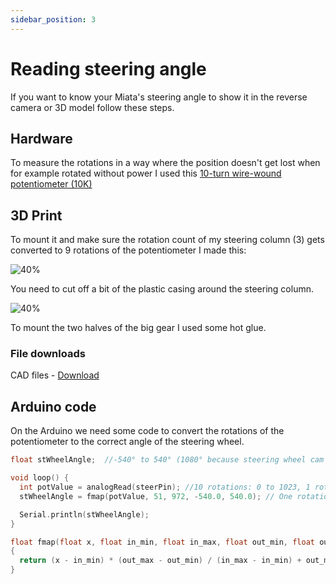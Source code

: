 ```yaml
---
sidebar_position: 3
---
```


# Reading steering angle

If you want to know your Miata's steering angle to show it in the reverse camera or 3D model follow these steps.

## Hardware
To measure the rotations in a way where the position doesn't get lost when for example rotated without power I used this [10-turn wire-wound potentiometer (10K)](https://amzn.to/49Pme0d)

## 3D Print
To mount it and make sure the rotation count of my steering column (3) gets converted to 9 rotations of the potentiometer I made this:

![40%](/img/miata-steering-angle-cad.png)

You need to cut off a bit of the plastic casing around the steering column.

![40%](/img/miata-steering-angle-photo.png)

To mount the two halves of the big gear I used some hot glue.

### File downloads

CAD files - [Download](https://www.thingiverse.com/thing:6674907)

## Arduino code

On the Arduino we need some code to convert the rotations of the potentiometer to the correct angle of the steering wheel.

```cpp
float stWheelAngle;  //-540° to 540° (1080° because steering wheel cam turn 3 times total)

void loop() {
  int potValue = analogRead(steerPin); //10 rotations: 0 to 1023, 1 rotation: 102.3
  stWheelAngle = fmap(potValue, 51, 972, -540.0, 540.0); // One rotation play so from 51.15 (= 102.3 / 2) to 972 (= 1023 - 102.3 / 2)

  Serial.println(stWheelAngle);
}

float fmap(float x, float in_min, float in_max, float out_min, float out_max)
{
  return (x - in_min) * (out_max - out_min) / (in_max - in_min) + out_min;
}
```